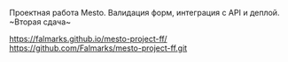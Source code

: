 Проектная работа Mesto. Валидация форм, интеграция с API и деплой.
~Вторая сдача~

https://falmarks.github.io/mesto-project-ff/
https://github.com/Falmarks/mesto-project-ff.git
